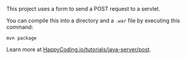 This project uses a form to send a POST request to a servlet.

You can compile this into a directory and a `.war` file by executing this command:

```
mvn package
```

Learn more at [HappyCoding.io/tutorials/java-server/post](https://happycoding.io/tutorials/java-server/post).